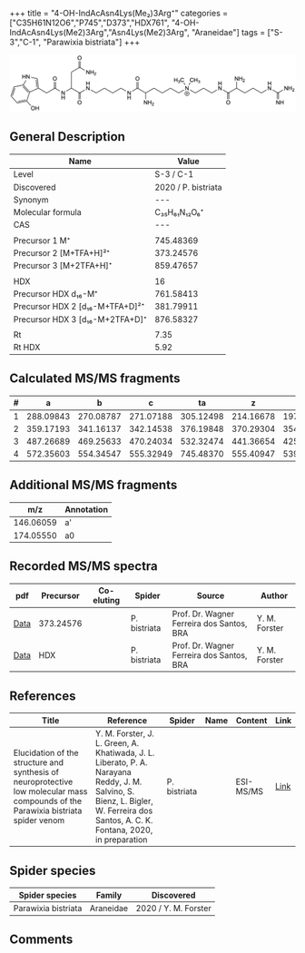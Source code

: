 +++
title = "4-OH-IndAcAsn4Lys(Me₂)3Arg⁺"
categories = ["C35H61N12O6","P745","D373","HDX761",
"4-OH-IndAcAsn4Lys(Me2)3Arg","Asn4Lys(Me2)3Arg",
"Araneidae"]
tags = ["S-3","C-1",
"Parawixia bistriata"]
+++

![](/img/4-OH-IndAcAsn4Lys(Me2)3Arg.png)

## General Description

| Name                       | Value              |
|----------------------------|--------------------|
| Level                      | S-3 / C-1          |
| Discovered                 | 2020 / P. bistriata |
| Synonym                    | ---                |
| Molecular formula          | C₃₅H₆₁N₁₂O₆⁺                   |
| CAS                        | ---                |
|                            |                    |
| Precursor 1  M⁺         | 745.48369                   |
| Precursor 2 [M+TFA+H]²⁺       | 373.24576                   |
| Precursor 3 [M+2TFA+H]⁺               | 859.47657                   |
|                            |                    |
| HDX                        | 16                   |
| Precursor HDX    d₁₆-M⁺   | 761.58413                   |
| Precursor HDX 2 [d₁₆-M+TFA+D]²⁺ | 381.79911                   |
| Precursor HDX 3 [d₁₆-M+2TFA+D]⁺           | 876.58327                   |
|                            |                    |
| Rt                         | 7.35                   |
| Rt HDX                     | 5.92                   |

## Calculated MS/MS fragments

| # | a         | b         | c         | ta        | z         | y         | tz        |
|---|-----------|-----------|-----------|-----------|-----------|-----------|-----------|
| 1 | 288.09843 | 270.08787 | 271.07188 | 305.12498 | 214.16678 | 197.14023 | 259.22463 |
| 2 | 359.17193 | 341.16137 | 342.14538 | 376.19848 | 370.29304 | 354.27432 | 387.31959 |
| 3 | 487.26689 | 469.25633 | 470.24034 | 532.32474 | 441.36654 | 425.34782 | 458.39309 |
| 4 | 572.35603 | 554.34547 | 555.32949 | 745.48370 | 555.40947 | 539.39075 | 572.43602 |

## Additional MS/MS fragments

| m/z | Annotation |
|-----|------------|
| 146.06059    | a'   |
| 174.05550    | a0   |

## Recorded MS/MS spectra

| pdf                                             | Precursor | Co-eluting | Spider      | Source                       | Author        |
|-------------------------------------------------|-----------|------------|-------------|------------------------------|---------------|
| [Data](/pdf/P-bistriata/745_4-OH-IndAcAsn4Lys(Me2)3Arg_Pb_2.pdf) | 373.24576 |           | P. bistriata | Prof. Dr. Wagner Ferreira dos Santos, BRA  | Y. M. Forster |
| [Data](/pdf/P-bistriata/745_4-OH-IndAcAsn4Lys(Me2)3Arg_Pb_2_HDX.pdf) | HDX |           | P. bistriata | Prof. Dr. Wagner Ferreira dos Santos, BRA  | Y. M. Forster |


## References

| Title | Reference | Spider | Name | Content | Link |
|-------|-----------|--------|------|---------|------|
| Elucidation of the structure and synthesis of neuroprotective low molecular mass compounds of the Parawixia bistriata spider venom      | Y. M. Forster, J. L. Green, A. Khatiwada, J. L. Liberato, P. A. Narayana Reddy, J. M. Salvino, S. Bienz, L. Bigler, W. Ferreira dos Santos, A. C. K. Fontana, 2020, in preparation          | P. bistriata       |      | ESI-MS/MS        | [Link](unknown)     |

## Spider species

| Spider species     | Family     | Discovered           |
|--------------------|------------|----------------------|
| Parawixia bistriata | Araneidae | 2020 / Y. M. Forster |


## Comments